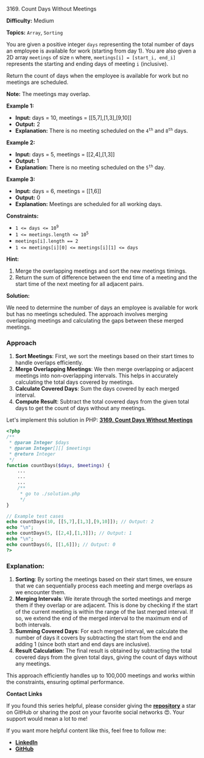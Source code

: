 3169\. Count Days Without Meetings

**Difficulty:** Medium

**Topics:** `Array`, `Sorting`

You are given a positive integer `days` representing the total number of days an employee is available for work (starting from day 1). You are also given a 2D array `meetings` of size `n` where, `meetings[i] = [start_i, end_i]` represents the starting and ending days of meeting `i` (inclusive).

Return the count of days when the employee is available for work but no meetings are scheduled.

**Note:** The meetings may overlap.

**Example 1:**

- **Input:** days = 10, meetings = [[5,7],[1,3],[9,10]]
- **Output:** 2
- **Explanation:** There is no meeting scheduled on the <code>4<sup>th</sup></code> and <code>8<sup>th</sup></code> days.

**Example 2:**

- **Input:** days = 5, meetings = [[2,4],[1,3]]
- **Output:** 1
- **Explanation:** There is no meeting scheduled on the <code>5<sup>th</sup></code> day.


**Example 3:**

- **Input:** days = 6, meetings = [[1,6]]
- **Output:** 0
- **Explanation:** Meetings are scheduled for all working days.



**Constraints:**

- <code>1 <= days <= 10<sup>9</sup></code>
- <code>1 <= meetings.length <= 10<sup>5</sup></code>
- `meetings[i].length == 2`
- `1 <= meetings[i][0] <= meetings[i][1] <= days`


**Hint:**
1. Merge the overlapping meetings and sort the new meetings timings.
2. Return the sum of difference between the end time of a meeting and the start time of the next meeting for all adjacent pairs.



**Solution:**

We need to determine the number of days an employee is available for work but has no meetings scheduled. The approach involves merging overlapping meetings and calculating the gaps between these merged meetings.

### Approach
1. **Sort Meetings**: First, we sort the meetings based on their start times to handle overlaps efficiently.
2. **Merge Overlapping Meetings**: We then merge overlapping or adjacent meetings into non-overlapping intervals. This helps in accurately calculating the total days covered by meetings.
3. **Calculate Covered Days**: Sum the days covered by each merged interval.
4. **Compute Result**: Subtract the total covered days from the given total days to get the count of days without any meetings.

Let's implement this solution in PHP: **[3169. Count Days Without Meetings](https://github.com/mah-shamim/leet-code-in-php/tree/main/algorithms/003169-count-days-without-meetings/solution.php)**

```php
<?php
/**
 * @param Integer $days
 * @param Integer[][] $meetings
 * @return Integer
 */
function countDays($days, $meetings) {
    ...
    ...
    ...
    /**
     * go to ./solution.php
     */
}

// Example test cases
echo countDays(10, [[5,7],[1,3],[9,10]]); // Output: 2
echo "\n";
echo countDays(5, [[2,4],[1,3]]); // Output: 1
echo "\n";
echo countDays(6, [[1,6]]); // Output: 0
?>
```

### Explanation:

1. **Sorting**: By sorting the meetings based on their start times, we ensure that we can sequentially process each meeting and merge overlaps as we encounter them.
2. **Merging Intervals**: We iterate through the sorted meetings and merge them if they overlap or are adjacent. This is done by checking if the start of the current meeting is within the range of the last merged interval. If so, we extend the end of the merged interval to the maximum end of both intervals.
3. **Summing Covered Days**: For each merged interval, we calculate the number of days it covers by subtracting the start from the end and adding 1 (since both start and end days are inclusive).
4. **Result Calculation**: The final result is obtained by subtracting the total covered days from the given total days, giving the count of days without any meetings.

This approach efficiently handles up to 100,000 meetings and works within the constraints, ensuring optimal performance.

**Contact Links**

If you found this series helpful, please consider giving the **[repository](https://github.com/mah-shamim/leet-code-in-php)** a star on GitHub or sharing the post on your favorite social networks 😍. Your support would mean a lot to me!

If you want more helpful content like this, feel free to follow me:

- **[LinkedIn](https://www.linkedin.com/in/arifulhaque/)**
- **[GitHub](https://github.com/mah-shamim)**